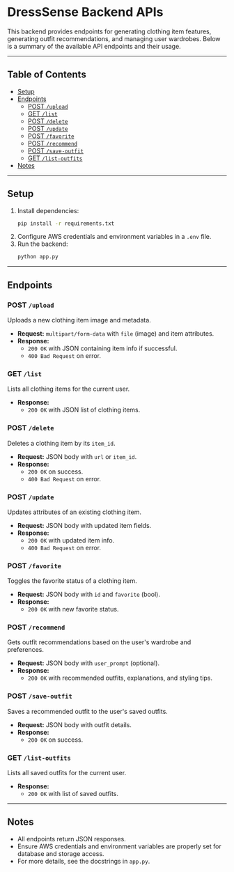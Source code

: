 # DressSense Backend APIs

This backend provides endpoints for generating clothing item features, generating outfit recommendations, and managing user wardrobes. Below is a summary of the available API endpoints and their usage.

---

## Table of Contents
- [Setup](#setup)
- [Endpoints](#endpoints)
  - [POST `/upload`](#post-upload)
  - [GET `/list`](#get-list)
  - [POST `/delete`](#post-delete)
  - [POST `/update`](#post-update)
  - [POST `/favorite`](#post-favorite)
  - [POST `/recommend`](#post-recommend)
  - [POST `/save-outfit`](#post-save-outfit)
  - [GET `/list-outfits`](#get-list-outfits)
- [Notes](#notes)

---

## Setup

1. Install dependencies:
    ```bash
    pip install -r requirements.txt
    ```
2. Configure AWS credentials and environment variables in a `.env` file.
3. Run the backend:
    ```bash
    python app.py
    ```

---

## Endpoints

### POST `/upload`
Uploads a new clothing item image and metadata.
- **Request:** `multipart/form-data` with `file` (image) and item attributes.
- **Response:**
  - `200 OK` with JSON containing item info if successful.
  - `400 Bad Request` on error.

### GET `/list`
Lists all clothing items for the current user.
- **Response:**
  - `200 OK` with JSON list of clothing items.

### POST `/delete`
Deletes a clothing item by its `item_id`.
- **Request:** JSON body with `url` or `item_id`.
- **Response:**
  - `200 OK` on success.
  - `400 Bad Request` on error.

### POST `/update`
Updates attributes of an existing clothing item.
- **Request:** JSON body with updated item fields.
- **Response:**
  - `200 OK` with updated item info.
  - `400 Bad Request` on error.

### POST `/favorite`
Toggles the favorite status of a clothing item.
- **Request:** JSON body with `id` and `favorite` (bool).
- **Response:**
  - `200 OK` with new favorite status.

### POST `/recommend`
Gets outfit recommendations based on the user's wardrobe and preferences.
- **Request:** JSON body with `user_prompt` (optional).
- **Response:**
  - `200 OK` with recommended outfits, explanations, and styling tips.

### POST `/save-outfit`
Saves a recommended outfit to the user's saved outfits.
- **Request:** JSON body with outfit details.
- **Response:**
  - `200 OK` on success.

### GET `/list-outfits`
Lists all saved outfits for the current user.
- **Response:**
  - `200 OK` with list of saved outfits.

---

## Notes
- All endpoints return JSON responses.
- Ensure AWS credentials and environment variables are properly set for database and storage access.
- For more details, see the docstrings in `app.py`.
